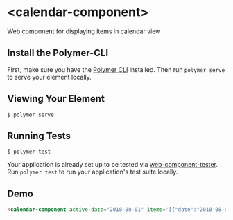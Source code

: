 # \<calendar-component\>

Web component for displaying items in calendar view

## Install the Polymer-CLI

First, make sure you have the [Polymer CLI](https://www.npmjs.com/package/polymer-cli) installed. Then run `polymer serve` to serve your element locally.

## Viewing Your Element

```
$ polymer serve
```

## Running Tests

```
$ polymer test
```

Your application is already set up to be tested via [web-component-tester](https://github.com/Polymer/web-component-tester). Run `polymer test` to run your application's test suite locally.

## Demo
<!--
```
<custom-element-demo>
  <template>
    <script src="../webcomponentsjs/webcomponents-lite.js"></script>
    <link rel="import" href="calendar-component.html">
    	<script>
	    	document.addEventListener('WebComponentsReady', function() {
	    		var calendar = document.querySelector('calendar-component');
	    		document.addEventListener('EventClicked', function(e) {
	      			alert('Event clicked : ['+e.detail.subject+']');
	      	});
		})
	  </script>
    <next-code-block></next-code-block>
  </template>
</custom-element-demo>
```
-->
```html
<calendar-component active-date="2018-08-01" items='[{"date":"2018-08-08","subject":"Meeting"}, {"date":"2018-08-14","subject":"Dentist Appointment"}, {"date":"2018-08-24","subject":"Dinner with Friends"}]></calendar-component>
```
